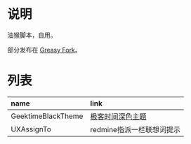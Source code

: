 # 说明

油猴脚本，自用。

部分发布在 [Greasy Fork](https://greasyfork.org/zh-CN/)。

# 列表

|name|link|
|:--|:--|
|GeektimeBlackTheme|[极客时间深色主题](https://greasyfork.org/zh-CN/scripts/392182-%E6%9E%81%E5%AE%A2%E6%97%B6%E9%97%B4%E6%B7%B1%E8%89%B2%E4%B8%BB%E9%A2%98)|
|UXAssignTo|redmine指派一栏联想词提示|
